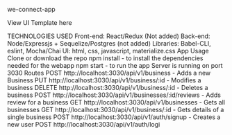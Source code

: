 we-connect-app

View UI Template here 

TECHNOLOGIES USED
Front-end: React/Redux (Not added)
Back-end: Node/Expressjs + Sequelize/Postgres (not added)
Libraries: Babel-CLI, eslint, Mocha/Chai
UI: html, css, javascript, materialize.css
App Usage
Clone or download the repo
npm install - to install the dependencies needed for the webapp
npm start - to run the app
Server is running on port 3030
Routes
POST http://localhost:3030/api/v1/business - Adds a new Business
PUT http://localhost:3030/api/v1/business/:id - Modifies a business
DELETE http://localhost:3030/api/v1/business/:id - Deletes a business
POST http://localhost:3030/api/v1/businesses/:id/reviews - Adds review for a business
GET http://localhost:3030/api/v1/businesses - Gets all businesses
GET http://localhost:3030/api/v1/business/:id - Gets details of a single business
POST http://localhost:3030/api/v1/auth/signup - Creates a new user
POST http://localhost:3030/api/v1/auth/logi